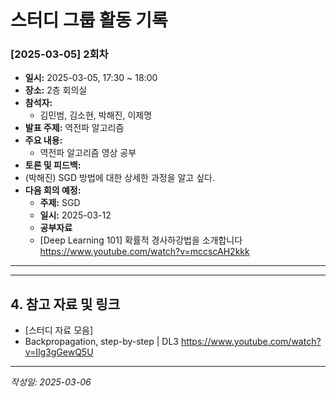 # 스터디 그룹 활동 기록

### [2025-03-05] 2회차

-   **일시:** 2025-03-05, 17:30 ~ 18:00
-   **장소:** 2층 회의실
-   **참석자:**
    -   김민범, 김소현, 박해진, 이제명
-   **발표 주제:** 역전파 알고리즘
-   **주요 내용:**
    -   역전파 알고리즘 영상 공부
-   **토론 및 피드백:**
-   (박해진) SGD 방법에 대한 상세한 과정을 알고 싶다.
-   **다음 회의 예정:**
    -   **주제:** SGD
    -   **일시:** 2025-03-12
    -   **공부자료**
    -   [Deep Learning 101] 확률적 경사하강법을 소개합니다 https://www.youtube.com/watch?v=mccscAH2kkk

---

---

## 4. 참고 자료 및 링크

-   [스터디 자료 모음]
-   Backpropagation, step-by-step | DL3 https://www.youtube.com/watch?v=Ilg3gGewQ5U

---

_작성일: 2025-03-06_

